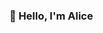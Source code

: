 ### 👋 Hello, I'm Alice

<!--
**alicethu/alicethu** is a ✨ _special_ ✨ repository because its `README.md` (this file) appears on your GitHub profile.

I'm an undergraduate student studying information science @ Cornell University

### 🌱 I'm working on:
- Google Software Product Sprint (SPS)
- Restaurant Map Randomizer
- finishing up an internship @ Amazon

### 📫 You can reach me at:
- LinkedIn: [@alicethu](https://www.linkedin.com/in/alicethu)
- Email: ath84@cornell.edu
